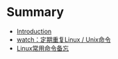 # Summary

* [Introduction](README.md)
* [watch：定期重复Linux / Unix命令 ](chapter1.md)
* [Linux常用命令备忘](linuxchang-yong-ming-ling-bei-wang.md)


